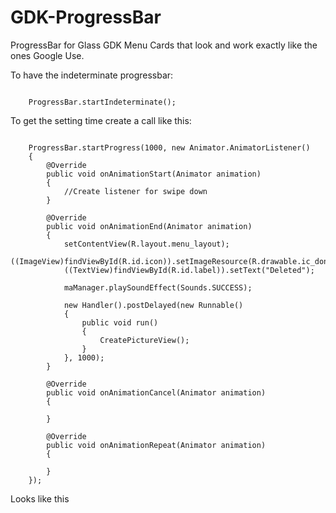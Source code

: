 GDK-ProgressBar
===============

ProgressBar for Glass GDK Menu Cards that look and work exactly like the ones Google Use.

To have the indeterminate progressbar:

```

    ProgressBar.startIndeterminate();

```

To get the setting time create a call like this:

```

    ProgressBar.startProgress(1000, new Animator.AnimatorListener()
    {
        @Override
        public void onAnimationStart(Animator animation)
        { 
            //Create listener for swipe down
        }
    
        @Override
        public void onAnimationEnd(Animator animation)
        {
            setContentView(R.layout.menu_layout);
            ((ImageView)findViewById(R.id.icon)).setImageResource(R.drawable.ic_done_50);
            ((TextView)findViewById(R.id.label)).setText("Deleted");
    
            maManager.playSoundEffect(Sounds.SUCCESS);
    
            new Handler().postDelayed(new Runnable()
            {
                public void run()
                {
                    CreatePictureView();
                }
            }, 1000);
        }
    
        @Override
        public void onAnimationCancel(Animator animation)
        {
    
        }
    
        @Override
        public void onAnimationRepeat(Animator animation)
        {
    
        }
    });

```

Looks like this
